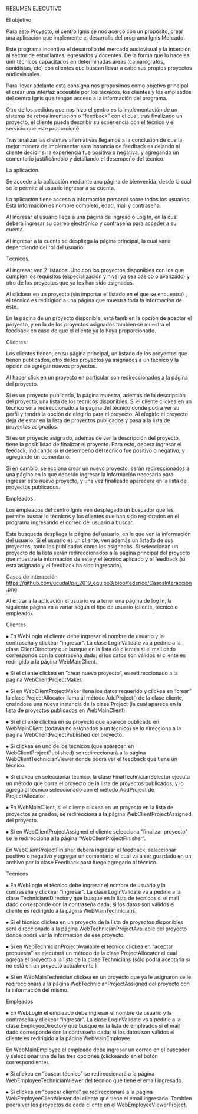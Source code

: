 RESUMEN EJECUTIVO

El objetivo

Para este Proyecto, el centro Ignis se nos acercó con un propósito, crear una aplicación que implemente el desarrollo del programa Ignis Mercado.

Este programa incentiva el desarrollo del mercado audiovisual y la inserción al sector de estudiantes, egresados y docentes. De la forma que lo hace es unir técnicos capacitados en determinadas áreas (camarógrafos, sonidistas, etc) con clientes que buscan llevar a cabo sus propios proyectos audiovisuales.

Para llevar adelante esta consigna nos propusimos como objetivo principal el crear una interfaz accesible por los técnicos, los clientes y los empleados del centro Ignis que tengan acceso a la información del programa.

Otro de los pedidos que nos hizo el centro es la implementación de un sistema de retroalimentación o “feedback” con el cual, tras finalizado un proyecto, el cliente pueda describir su experiencia con el técnico y el servicio que este proporcionó.

Tras analizar las distintas alternativas llegamos a la conclusión de que la mejor manera de implementar esta instancia de feedback es dejando al cliente decidir si la experiencia fue positiva o negativa, y agregando un comentario justificándolo y detallando el desempeño del técnico.

La aplicación.

Se accede a la aplicación mediante una página de bienvenida, desde la cual se le permite al usuario ingresar a su cuenta.

La aplicación tiene acceso a información personal sobre todos los usuarios. Esta información es nombre completo, edad, mail y contraseña.

Al ingresar el usuario llega a una página de ingreso o Log In, en la cual deberá ingresar su correo electrónico y contraseña para acceder a su cuenta.

Al ingresar a la cuenta se despliega la página principal, la cual varia dependiendo del rol del usuario.

Técnicos.

Al ingresar ven 2 listados. Uno con los proyectos disponibles con los que cumplen los requisitos (especialización y nivel ya sea básico o avanzado) y otro de los proyectos que ya les han sido asignados.

Al clickear en un proyecto (sin importar el listado en el que se encuentra) , el técnico es redirigido a una página que muestra toda la información de éste.

En la página de un proyecto disponible, esta tambien la opción de aceptar el proyecto, y en la de los proyectos asignados tambien se muestra el feedback en caso de que el cliente ya lo haya proporcionado.


Clientes.

Los clientes tienen, en su página principal, un listado de los proyectos que tienen publicados, otro de los proyectos ya asignados a un técnico y la opción de agregar nuevos proyectos.


Al hacer click en un proyecto en particular son redireccionados a la página del proyecto.

Si es un proyecto publicado, la página muestra, ademas de la descripción del proyecto, una lista de los tecnicos disponibles. Si el cliente clickea en un técnico sera redireccionado a la pagina del técnico donde podra ver su perfil y tendrá la opción de elegirlo para el proyecto. Al elegirlo el proyecto deja de estar en la lista de proyectos publicados y pasa a la lista de proyectos asignados.

Si es un proyecto asignado, ademas de ver la descripción del proyecto, tiene la posibilidad de finalizar el proyecto. Para esto, debera ingresar el feedack, indicando si el desempeño del técnico fue positivo o negativo, y agregando un comentario.

Si en cambio, selecciona crear un nuevo proyecto, serán redireccionados a una página en la que deberán ingresar la información necesaria para ingresar este nuevo proyecto, y una vez finalizado aparecera en la lista de proyectos publicados.

Empleados.

Los empleados del centro Ignis ven desplegado un buscador que les permite buscar lo técnicos y los clientes que han sido registrados en el programa ingresando el correo del usuario a buscar.

Esta busqueda despliega la página del usuario, en la que ven la información del usuario.
Si el usuario es un cliente, ven además un listado de sus proyectos, tanto los publicados como los asignados. Si seleccionan un proyecto de la lista serán redireccionados a la página principal del proyecto que muestra la información de este y el técnico aplicado y el feedback (si esta asignado y el feedback ha sido ingresado).


Casos de interacción 
https://github.com/ucudal/pii_2019_equipo3/blob/federico/CasosInteraccion.png

Al entrar a la aplicación el usuario  va a tener una página de log in, la siguiente página va a variar según el tipo de usuario (cliente, técnico o empleado).

Clientes

⦁	En WebLogIn el cliente debe ingresar el nombre de usuario y la contraseña y clickear “ingresar”. La clase LogInValidate va a pedirle a la clase ClientDirectory que busque en la lista de clientes si el mail dado corresponde con la contraseña dada; si los datos son válidos el cliente es redirigido a la página WebMainClient.

⦁	Si el cliente clickea en “crear nuevo proyecto”, es redireccionado a la página WebClientProjectMaker.

⦁	Si en WebClientProjectMaker llena los datos requerido y clickea en “crear” la clase ProjectAllocator llama al método AddProject() de la clase cliente, creándose una nueva instancia de la clase Project (la cual aparece en la lista de proyectos publicados en WebMainClient).

⦁	Si el cliente clickea en su proyecto que aparece publicado en  WebMainClient (todavía no asignados a un técnico) se lo direcciona a la página WebClientProjectPublished del proyecto.

⦁	Si clickea en uno de los técnicos (que aparecen en WebClientProjectPublished) se redireccionará a la página WebClientTechnicianViewer donde podrá ver el feedback que tiene un técnico.

⦁	Si clickea en seleccionar técnico, la clase FinalTechnicianSelector ejecuta un método que borra el proyecto de la lista de proyectos publicados, y lo agrega al técnico seleccionado con  el método AddProject de ProjectAllocator .

⦁	En WebMainClient, si el cliente clickea en un proyecto en la lista de proyectos asignados, se redirecciona a la página WebClientProjectAssigned del proyecto.

⦁	Si en WebClientProjectAssigned el cliente selecciona “finalizar proyecto” se le redirecciona a la página “WebClientProjectFinisher”.

En WebClientProjectFinisher deberá ingresar el feedback, seleccionar positivo o negativo y agregar un comentario el cual va a ser guardado en un archivo por la clase Feedback para luego agregarlo al técnico. 


Técnicos

⦁ 	En WebLogIn el técnico debe ingresar el nombre de usuario y la contraseña y clickear “ingresar”. La clase LogInValidate va a pedirle a la clase TechniciansDirectory que busque en la lista de tecnicos si el mail dado corresponde con la contraseña dada; si los datos son válidos el cliente es redirigido a la página WebMainTechnicians.

⦁	Si el técnico clickea en un proyecto de la lista de proyectos disponibles será direccionado a la página WebTechnicianProjectAvailable del proyecto donde podrá ver la información de ese proyecto.

⦁	Si en WebTechnicianProjectAvailable el técnico clickea en “aceptar propuesta” se ejecutará un método de la clase ProjectAllocator el cual agrega el proyecto a la lista de la clase Technicians (sólo podrá aceptarla si no está en un proyecto actualmente )

⦁	Si en WebMainTechnician clickea en un proyecto que ya le asignaron  se le redireccionará a la página WebTechnicianProjectAssigned del proyecto con la información del mismo.


Empleados

⦁	En WebLogIn el empleado debe ingresar el nombre de usuario y la contraseña y clickear “ingresar”. La clase LogInValidate va a pedirle a la clase EmployeeDirectory que busque en la lista de empleados  si el mail dado corresponde con la contraseña dada; si los datos son válidos el cliente es redirigido a la página WebMainEmployee.


En WebMainEmployee el empleado debe ingresar un correo en el buscador y seleccionar una de las tres opciones (clickeando en el botón correspondiente).

⦁	Si clickea en “buscar técnico” se redireccionará a la página WebEmployeeTechnicianViewer del técnico que tiene el email ingresado.

⦁	Si clickea en “buscar cliente” se redireccionará a la página WebEmployeeClientViewer del cliente  que tiene el email ingresado. Tambien podra ver los proyectos de cada cliente en el WebEmployeeViewerProject.
